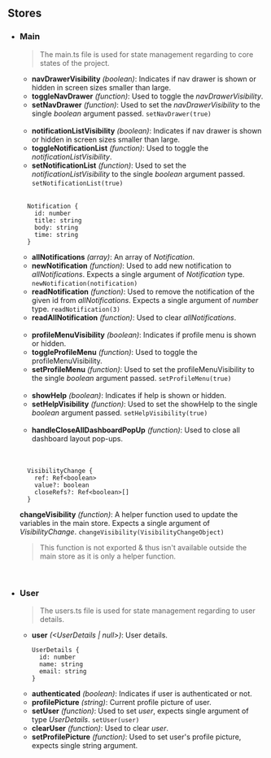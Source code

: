 ## Stores

- ### Main
  > The main.ts file is used for state management regarding to core states of the project.

  - **navDrawerVisibility** _(boolean)_: Indicates if nav drawer is shown or hidden in screen sizes smaller than large.
  - **toggleNavDrawer** _(function)_: Used to toggle the _navDrawerVisibility_.
  - **setNavDrawer** _(function)_: Used to set the _navDrawerVisibility_ to the single _boolean_ argument passed.
  `setNavDrawer(true)`

  <br>

  - **notificationListVisibility** _(boolean)_: Indicates if nav drawer is shown or hidden in screen sizes smaller than large.
  - **toggleNotificationList** _(function)_: Used to toggle the _notificationListVisibility_.
  - **setNotificationList** _(function)_: Used to set the _notificationListVisibility_ to the single _boolean_ argument passed.
  `setNotificationList(true)`

  <br>

  ```
    Notification {
      id: number
      title: string
      body: string
      time: string
    }
  ```

  - **allNotifications** _(array)_: An array of _Notification_.
  - **newNotification** _(function)_: Used to add new notification to _allNotifications_. Expects a single argument of _Notification_ type.
  `newNotification(notification)`
  - **readNotification** _(function)_: Used to remove the notification of the given id from _allNotifications_. Expects a single argument of _number_ type.
  `readNotification(3)`
  - **readAllNotification** _(function)_: Used to clear _allNotifications_.

  <br>

  - **profileMenuVisibility** _(boolean)_: Indicates if profile menu is shown or hidden.
  - **toggleProfileMenu** _(function)_: Used to toggle the profileMenuVisibility.
  - **setProfileMenu** _(function)_: Used to set the profileMenuVisibility to the single _boolean_ argument passed.
  `setProfileMenu(true)`

  <br>

  - **showHelp** _(boolean)_: Indicates if help is shown or hidden.
  - **setHelpVisibility** _(function)_: Used to set the showHelp to the single _boolean_ argument passed.
  `setHelpVisibility(true)`

  <br>

  - **handleCloseAllDashboardPopUp** _(function)_: Used to close all dashboard layout pop-ups.

  <br>
  <br>

  ```
    VisibilityChange {
      ref: Ref<boolean>
      value?: boolean
      closeRefs?: Ref<boolean>[]
    }
  ```

  **changeVisibility** _(function)_: A helper function used to update the variables in the main store. Expects a single argument of _VisibilityChange_.
  `changeVisibility(VisibilityChangeObject)`
  <br>
  > This function is not exported & thus isn't available outside the main store as it is only a helper function.

<br>

- ### User
  > The users.ts file is used for state management regarding to user details.

  - **user** _(<UserDetails | null>)_: User details.
    ```
    UserDetails {
      id: number
      name: string
      email: string
    }
    ```
  - **authenticated** _(boolean)_: Indicates if user is authenticated or not.
  - **profilePicture** _(string)_: Current profile picture of user.
  - **setUser** _(function)_: Used to set _user_, expects single argument of type _UserDetails_.
  `setUser(user)`
  - **clearUser** _(function)_: Used to clear _user_.
  - **setProfilePicture** _(function)_: Used to set user's profile picture, expects single string argument.